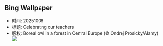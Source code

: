 ## Bing Wallpaper
- 时间: 20251006
- 标题: Celebrating our teachers
- 版权: Boreal owl in a forest in Central Europe (© Ondrej Prosicky/Alamy)
![](https://cn.bing.com/th?id=OHR.TeacherOwl_EN-US9991815804_UHD.jpg&rf=LaDigue_UHD.jpg&pid=hp&w=3840&h=2160&rs=1&c=4)
